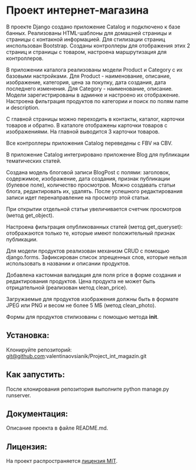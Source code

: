 # Проект интернет-магазина

В  проекте Django создано приложение Catalog и подключено к базе банных.
Реализованы HTML-шаблоны для домашней страницы и страницы с контакной информацией. Для стилизации страниц инспользован 
Bootstrap. Созданы контроллеры для отображения этих 2 страниц и страницы с товаром, настроена маршрутизация для контроллеров.

В приложении каталога реализованы модели Product и Category с их базовыми настройками. Для Product - наименование, описание, изображение, категория, цена за покупку, дата создания, дата последнего изменения. Для Category - наименование, описание.
Модели зарегистрированы в админке и настроено их отображение.
Настроена фильтрация продуктов по категории и  поиск по полям name и description.

С главной страницы можно переходить в контакты, каталог, карточки товаров и обратно. В каталоге отображены карточки товаров с изображениями. На главной выводится 3 карточки товаров.

Все контроллеры приложения Catalog переведены с FBV на CBV.

В приложение Catalog интегрировано приложение Blog для публикации тематических статей. 

Создана модель блоговой записи BlogPost с полями: заголовок, содержимое, изображение, дата создания, признак публикации (булевое поле), количество просмотров. Можно создавать статьи блога, редактировать их, удалять. После успешного редактирования записи идет перенаправление на просмотр этой статьи.

При открытии отдельной статьи увеличивается счетчик просмотров (метод get_object).

Настроена фильтрация опубликованных статей (метод get_queryset): отображаются только те, которые имеют положительный признак публикации.

Для модели продуктов реализован механизм CRUD с помощью django.forms. Зафиксирован список зпрещенных слов, которые нельзя использовать в названии и описании продуктов.

Добавлена кастомная валидация для поля price в форме создания и редактирования продуктов. Цена продукта не может быть отрицательной (реализован метод clean_price).

Загружаемые для продуктов изображения должны быть в формате JPEG или PNG и весом не более 5 МБ (метод clean_photo).

Формы для продуктов стилизованы с помощью метода __init__.

## Установка:
Клонируйте репозиторий:
git@github.com:valentinaovsianik/Project_int_magazin.git


## Как запустить:
После клонирования репозитория выполните python manage.py runserver.


## Документация:
Описание проекта в файле README.md.


## Лицензия:
На проект распространяется [лицензия MIT](LICENSE).